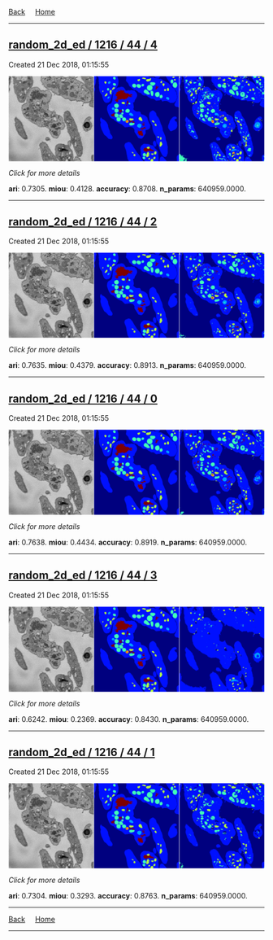 
[Back](..)&nbsp;&nbsp;&nbsp;&nbsp;&nbsp;[Home](https://leapmanlab.github.io/snapshots)

---

<div class="summary"><a href="4"><h2>random_2d_ed / 1216 / 44 / 4</h2></a><p>Created 21 Dec 2018, 01:15:55
</p><a href="4"><img src="4/media/summary.png" align="center"></a><p>
<i>Click for more details</i>
</p></div>

**ari**: 0.7305. **miou**: 0.4128. **accuracy**: 0.8708. **n_params**: 640959.0000. 

---

<div class="summary"><a href="2"><h2>random_2d_ed / 1216 / 44 / 2</h2></a><p>Created 21 Dec 2018, 01:15:55
</p><a href="2"><img src="2/media/summary.png" align="center"></a><p>
<i>Click for more details</i>
</p></div>

**ari**: 0.7635. **miou**: 0.4379. **accuracy**: 0.8913. **n_params**: 640959.0000. 

---

<div class="summary"><a href="0"><h2>random_2d_ed / 1216 / 44 / 0</h2></a><p>Created 21 Dec 2018, 01:15:55
</p><a href="0"><img src="0/media/summary.png" align="center"></a><p>
<i>Click for more details</i>
</p></div>

**ari**: 0.7638. **miou**: 0.4434. **accuracy**: 0.8919. **n_params**: 640959.0000. 

---

<div class="summary"><a href="3"><h2>random_2d_ed / 1216 / 44 / 3</h2></a><p>Created 21 Dec 2018, 01:15:55
</p><a href="3"><img src="3/media/summary.png" align="center"></a><p>
<i>Click for more details</i>
</p></div>

**ari**: 0.6242. **miou**: 0.2369. **accuracy**: 0.8430. **n_params**: 640959.0000. 

---

<div class="summary"><a href="1"><h2>random_2d_ed / 1216 / 44 / 1</h2></a><p>Created 21 Dec 2018, 01:15:55
</p><a href="1"><img src="1/media/summary.png" align="center"></a><p>
<i>Click for more details</i>
</p></div>

**ari**: 0.7304. **miou**: 0.3293. **accuracy**: 0.8763. **n_params**: 640959.0000. 

---

[Back](..)&nbsp;&nbsp;&nbsp;&nbsp;&nbsp;[Home](https://leapmanlab.github.io/snapshots)

---